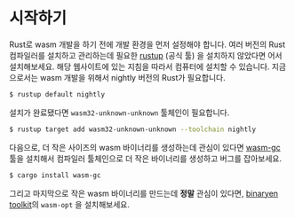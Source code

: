 # 시작하기

Rust로 wasm 개발을 하기 전에 개발 환경을 먼저 설정해야 합니다. 여러 버전의 Rust 컴파일러를 설치하고 관리하는데 필요한 [rustup][] (공식 툴) 을 설치하지 않았다면 어서 설치해보세요. 해당 웹사이트에 있는 지침을 따라서 컴퓨터에 설치할 수 있습니다. 지금으로서는 wasm 개발을 위해서 nightly 버전의 Rust가 필요합니다.

```bash
$ rustup default nightly
```

설치가 완료됐다면 `wasm32-unknown-unknown` 툴체인이 필요합니다.

```bash
$ rustup target add wasm32-unknown-unknown --toolchain nightly
```

다음으로, 더 작은 사이즈의 wasm 바이너리를 생성하는데 관심이 있다면 [wasm-gc][wasm-gc] 툴을 설치해서 컴파일러 툴체인으로 더 작은 바이너리를 생성하고 버그를 잡아보세요.

```bash
$ cargo install wasm-gc
```

그리고 마지막으로 작은 wasm 바이너리를 만드는데 **정말** 관심이 있다면, [binaryen toolkit][binaryen]의 `wasm-opt` 을 설치해보세요.

[rustup]: https://www.rustup.rs/
[binaryen]: https://github.com/WebAssembly/binaryen
[wasm-gc]: https://github.com/alexcrichton/wasm-gc

